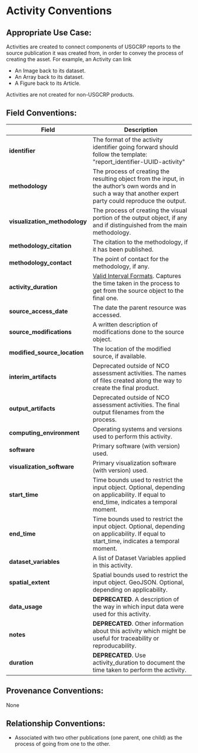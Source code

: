 # Activity Conventions

## Appropriate Use Case:

Activities are created to connect components of USGCRP reports to the source publication it was created from, in order to convey the process of creating the asset. For example, an Activity can link

- An Image back to its dataset.  
- An Array back to its dataset. 
- A Figure back to its Article. 

Activities are not created for  non-USGCRP products.

## Field Conventions:

| Field | Description |
|-------|------------- | 
|**identifier**|  The format of the activity identifier going forward should follow the template: "report_identifier-UUID-activity"|
|**methodology**| The process of creating the resulting object from the input, in the author’s own words and in such a way that another expert party could reproduce the output.|
|**visualization_methodology**|  The process of creating the visual portion of the output object, if any and if distinguished from the main methodology.|
|**methodology_citation**|  The citation to the methodology, if it has been published.|
|**methodology_contact**|  The point of contact for the methodology, if any.|
|**activity_duration**|  [Valid Interval Formats](https://www.postgresql.org/docs/9.6/static/datatype-datetime.html#DATATYPE-INTERVAL-INPUT-EXAMPLES). Captures the time taken in the process to get from the source object to the final one.|
|**source_access_date** | The date the parent resource was accessed.|
|**source_modifications**|A written description of modifications done to the source object.|
|**modified_source_location**|  The location of the modified source, if available.|
|**interim_artifacts**|  Deprecated outside of NCO assessment activities. The names of files created along the way to create the final product.|
|**output_artifacts** | Deprecated outside of NCO assessment activities. The final output filenames from the process.
|**computing_environment** | Operating systems and versions used to perform this activity.|
|**software** | Primary software (with version) used.|
|**visualization_software**  |Primary visualization software (with version) used.|
|**start_time**  |Time bounds used to restrict the input object. Optional, depending on applicability. If equal to end_time, indicates a temporal moment.|
|**end_time**  |Time bounds used to restrict the input object. Optional, depending on applicability. If equal to start_time, indicates a temporal moment.|
|**dataset_variables**  |A list of Dataset Variables applied in this activity.|
|**spatial_extent**  |Spatial bounds used to restrict the input object. GeoJSON. Optional, depending on applicability.|
|**data_usage**  |**DEPRECATED**.  A description of the way in which input data were used for this activity.|
|**notes** |**DEPRECATED**.  Other information about this activity which might be useful for traceability or reproducability.|
|**duration**  |**DEPRECATED**.  Use activity_duration to document the time taken to perform the activity.


## Provenance Conventions: 
None


## Relationship Conventions:

- Associated with two other publications (one parent, one child) as the process of going from one to the other.
